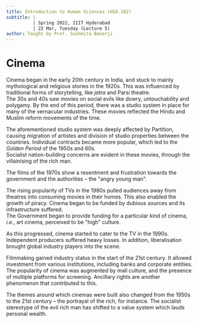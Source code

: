 ```yaml
---
title: Introduction to Human Sciences (HS8.102)
subtitle: |
          | Spring 2022, IIIT Hyderabad
          | 22 Mar, Tuesday (Lecture 5)
author: Taught by Prof. Sushmita Banerji
---
```


# Cinema
Cinema began in the early 20th century in India, and stuck to mainly mythological and religious stories in the 1920s. This was influenced by traditional forms of storytelling, like *jatra* and Parsi theatre.  
The 30s and 40s saw movies on social evils like dowry, untouchability and polygamy. By the end of this period, there was a studio system in place for many of the vernacular industries. These movies reflected the Hindu and Muslim reform movements of the time.  

The aforementioned studio system was deeply affected by Partition, causing migration of artistes and division of studio properties between the countries. Individual contracts became more popular, which led to the *Golden Period* of the 1950s and 60s.  
Socialist nation-building concerns are evident in these movies, through the villainising of the rich man.  

The films of the 1970s show a resentment and frustration towards the government and the authorities – the "angry young man".  

The rising popularity of TVs in the 1980s pulled audiences away from theatres into consuming movies in their homes. This also enabled the growth of piracy. Cinema began to be funded by dubious sources and its infrastructure suffered.  
The Government began to provide funding for a particular kind of cinema, *i.e.*, art cinema, perceived to be "high" culture.  

As this progressed, cinema started to cater to the TV in the 1990s. Independent producers suffered heavy losses. In addition, liberalisation brought global industry players into the scene.  

Filmmaking gained industry status in the start of the 21st century. It allowed investment from various institutions, including banks and corporate entities. The popularity of cinema was augmented by mall culture, and the presence of multiple platforms for screening. Ancillary rights are another phenomenon that contributed to this.  

The themes around which cinemas were built also changed from the 1950s to the 21st century – the portrayal of the rich, for instance. The socialist stereotype of the evil rich man has shifted to a value system which lauds personal wealth.